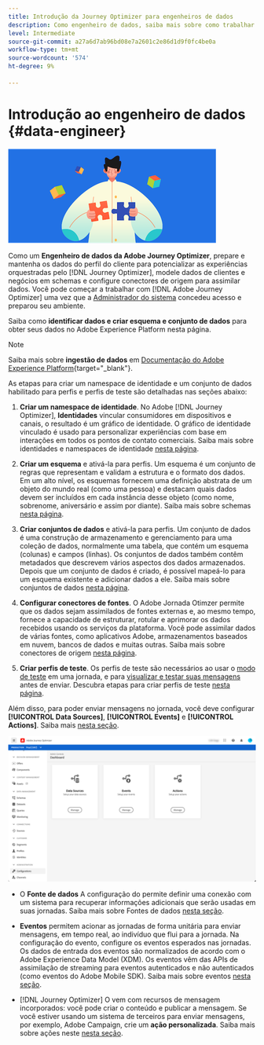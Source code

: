 ```yaml
---
title: Introdução da Journey Optimizer para engenheiros de dados
description: Como engenheiro de dados, saiba mais sobre como trabalhar com a Journey Optimizer
level: Intermediate
source-git-commit: a27a6d7ab96bd08e7a2601c2e86d1d9f0fc4be0a
workflow-type: tm+mt
source-wordcount: '574'
ht-degree: 9%

---
```


# Introdução ao engenheiro de dados {#data-engineer}

![engenheiro de dados](assets/do-not-localize/user-1.png)

Como um **Engenheiro de dados da Adobe Journey Optimizer**, prepare e mantenha os dados do perfil do cliente para potencializar as experiências orquestradas pelo [!DNL Journey Optimizer], modele dados de clientes e negócios em schemas e configure conectores de origem para assimilar dados. Você pode começar a trabalhar com [!DNL Adobe Journey Optimizer] uma vez que a [Administrador do sistema](administrator.md) concedeu acesso e preparou seu ambiente.


Saiba como **identificar dados e criar esquema e conjunto de dados** para obter seus dados no Adobe Experience Platform nesta página.

>[!NOTE]
>
>Saiba mais sobre **ingestão de dados** em [Documentação do Adobe Experience Platform](https://experienceleague.adobe.com/docs/experience-platform/ingestion/home.html?lang=pt-BR){target=&quot;_blank&quot;}.

As etapas para criar um namespace de identidade e um conjunto de dados habilitado para perfis e perfis de teste são detalhadas nas seções abaixo:

1. **Criar um namespace de identidade**. No Adobe [!DNL Journey Optimizer], **Identidades** vincular consumidores em dispositivos e canais, o resultado é um gráfico de identidade. O gráfico de identidade vinculado é usado para personalizar experiências com base em interações em todos os pontos de contato comerciais.  Saiba mais sobre identidades e namespaces de identidade [nesta página](../get-started-identity.md).

1. **Criar um esquema** e ativá-la para perfis. Um esquema é um conjunto de regras que representam e validam a estrutura e o formato dos dados. Em um alto nível, os esquemas fornecem uma definição abstrata de um objeto do mundo real (como uma pessoa) e destacam quais dados devem ser incluídos em cada instância desse objeto (como nome, sobrenome, aniversário e assim por diante).  Saiba mais sobre schemas [nesta página](../get-started-schemas.md).

1. **Criar conjuntos de dados** e ativá-la para perfis. Um conjunto de dados é uma construção de armazenamento e gerenciamento para uma coleção de dados, normalmente uma tabela, que contém um esquema (colunas) e campos (linhas). Os conjuntos de dados também contêm metadados que descrevem vários aspectos dos dados armazenados. Depois que um conjunto de dados é criado, é possível mapeá-lo para um esquema existente e adicionar dados a ele. Saiba mais sobre conjuntos de dados [nesta página](../get-started-datasets.md).

1. **Configurar conectores de fontes**. O Adobe Jornada Otimzer permite que os dados sejam assimilados de fontes externas e, ao mesmo tempo, fornece a capacidade de estruturar, rotular e aprimorar os dados recebidos usando os serviços da plataforma. Você pode assimilar dados de várias fontes, como aplicativos Adobe, armazenamentos baseados em nuvem, bancos de dados e muitas outras. Saiba mais sobre conectores de origem [nesta página](../get-started-sources.md).

1. **Criar perfis de teste**. Os perfis de teste são necessários ao usar o [modo de teste](../building-journeys/testing-the-journey.md) em uma jornada, e para [visualizar e testar suas mensagens](../preview.md) antes de enviar. Descubra etapas para criar perfis de teste [nesta página](../../using/building-journeys/creating-test-profiles.md).


Além disso, para poder enviar mensagens no jornada, você deve configurar **[!UICONTROL Data Sources]**, **[!UICONTROL Events]** e **[!UICONTROL Actions]**. Saiba mais [nesta seção](../../using/configuration/about-data-sources-events-actions.md).

![](../assets/admin-menu.png)

* O **Fonte de dados** A configuração do permite definir uma conexão com um sistema para recuperar informações adicionais que serão usadas em suas jornadas. Saiba mais sobre Fontes de dados [nesta seção](../datasource/about-data-sources.md).

* **Eventos** permitem acionar as jornadas de forma unitária para enviar mensagens, em tempo real, ao indivíduo que flui para a jornada. Na configuração do evento, configure os eventos esperados nas jornadas. Os dados de entrada dos eventos são normalizados de acordo com o Adobe Experience Data Model (XDM). Os eventos vêm das APIs de assimilação de streaming para eventos autenticados e não autenticados (como eventos do Adobe Mobile SDK). Saiba mais sobre eventos [nesta seção](../event/about-events.md).

* [!DNL Journey Optimizer] O vem com recursos de mensagem incorporados: você pode criar o conteúdo e publicar a mensagem. Se você estiver usando um sistema de terceiros para enviar mensagens, por exemplo, Adobe Campaign, crie um **ação personalizada**. Saiba mais sobre ações neste [nesta seção](../action/action.md).
